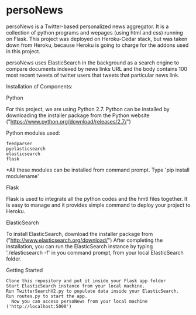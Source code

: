 persoNews
=========

persoNews is a Twitter-based personalized news aggregator. It is a collection of python programs and wepages (using html and css) running on Flask. This project was deployed on Heroku-Cedar stack, but was taken down from Heroku, because Heroku is going to charge for the addons used in this project. 

persoNews uses ElasticSearch in the background as a search engine to compare documents indexed by news links URL and the body contains 100 most recent tweets of twitter users that tweets that particular news link.


Installation of Components:

  Python
  
  For this project, we are using Python 2.7. Python can be installed by downloading the installer package from the Python website ("https://www.python.org/download/releases/2.7/")

  Python modules used:

    feedparser
    pyelasticsearch
    elasticsearch
    flask
  
  *All these modules can be installed from command prompt. Type 'pip install modulename'

  Flask
  
  Flask is used to integrate all the python codes and the hmtl files together. It is easy to manage and it provides simple command to deploy your project to Heroku. 


  ElasticSearch
  
  To install ElasticSearch, download the installer package from ("http://www.elasticsearch.org/download/") 
  After completing the installation, you can run the ElasticSearch instance by typing './elasticsearch -f' in you command     prompt, from your local ElasticSearch folder.

Getting Started
  
    Clone this repository and put it inside your Flask app folder
    Start ElasticSearch instance from your local machine.
    Run TwitterSearchV2.py to populate data inside your ElasticSearch.
    Run routes.py to start the app.
      Now you can access persoNews from your local machine ('http://localhost:5000')
  




